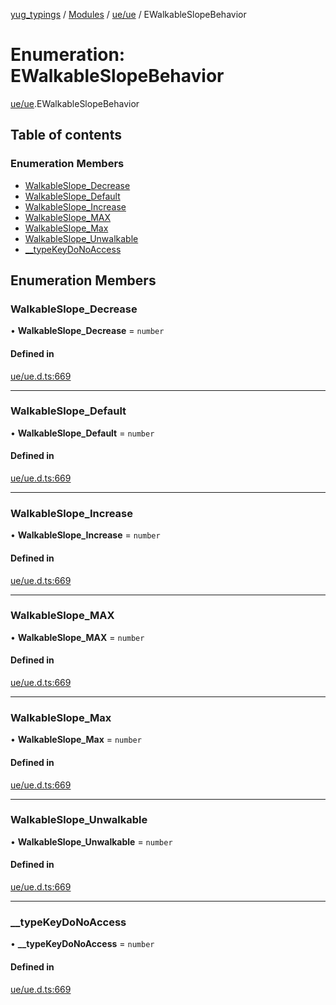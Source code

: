 [yug_typings](../README.md) / [Modules](../modules.md) / [ue/ue](../modules/ue_ue.md) / EWalkableSlopeBehavior

# Enumeration: EWalkableSlopeBehavior

[ue/ue](../modules/ue_ue.md).EWalkableSlopeBehavior

## Table of contents

### Enumeration Members

- [WalkableSlope\_Decrease](ue_ue.EWalkableSlopeBehavior.md#walkableslope_decrease)
- [WalkableSlope\_Default](ue_ue.EWalkableSlopeBehavior.md#walkableslope_default)
- [WalkableSlope\_Increase](ue_ue.EWalkableSlopeBehavior.md#walkableslope_increase)
- [WalkableSlope\_MAX](ue_ue.EWalkableSlopeBehavior.md#walkableslope_max)
- [WalkableSlope\_Max](ue_ue.EWalkableSlopeBehavior.md#walkableslope_max-1)
- [WalkableSlope\_Unwalkable](ue_ue.EWalkableSlopeBehavior.md#walkableslope_unwalkable)
- [\_\_typeKeyDoNoAccess](ue_ue.EWalkableSlopeBehavior.md#__typekeydonoaccess)

## Enumeration Members

### WalkableSlope\_Decrease

• **WalkableSlope\_Decrease** = `number`

#### Defined in

[ue/ue.d.ts:669](https://github.com/YugMetaverse/yug_typings/blob/25cad34/ue/ue.d.ts#L669)

___

### WalkableSlope\_Default

• **WalkableSlope\_Default** = `number`

#### Defined in

[ue/ue.d.ts:669](https://github.com/YugMetaverse/yug_typings/blob/25cad34/ue/ue.d.ts#L669)

___

### WalkableSlope\_Increase

• **WalkableSlope\_Increase** = `number`

#### Defined in

[ue/ue.d.ts:669](https://github.com/YugMetaverse/yug_typings/blob/25cad34/ue/ue.d.ts#L669)

___

### WalkableSlope\_MAX

• **WalkableSlope\_MAX** = `number`

#### Defined in

[ue/ue.d.ts:669](https://github.com/YugMetaverse/yug_typings/blob/25cad34/ue/ue.d.ts#L669)

___

### WalkableSlope\_Max

• **WalkableSlope\_Max** = `number`

#### Defined in

[ue/ue.d.ts:669](https://github.com/YugMetaverse/yug_typings/blob/25cad34/ue/ue.d.ts#L669)

___

### WalkableSlope\_Unwalkable

• **WalkableSlope\_Unwalkable** = `number`

#### Defined in

[ue/ue.d.ts:669](https://github.com/YugMetaverse/yug_typings/blob/25cad34/ue/ue.d.ts#L669)

___

### \_\_typeKeyDoNoAccess

• **\_\_typeKeyDoNoAccess** = `number`

#### Defined in

[ue/ue.d.ts:669](https://github.com/YugMetaverse/yug_typings/blob/25cad34/ue/ue.d.ts#L669)

